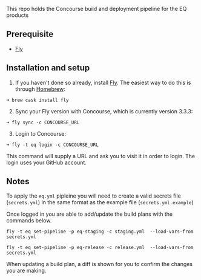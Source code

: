 This repo holds the Concourse build and deployment pipeline for the EQ products

## Prerequisite

* [Fly](https://concourse-ci.org/)


## Installation and setup

1. If you haven't done so already, install [Fly](https://concourse-ci.org/). The easiest way to do this is through [Homebrew](https://brew.sh/):

`➜ brew cask install fly`

2. Sync your Fly version with Concourse, which is currently version 3.3.3:

`➜ fly sync -c CONCOURSE_URL`

3. Login to Concourse:

`➜ fly -t eq login -c CONCOURSE_URL`

This command will supply a URL and ask you to visit it in order to login. The login uses your GitHub account.

## Notes

To apply the `eq.yml` pipleine you will need to create a valid secrets file (`secrets.yml`) in the same format as the example file (`secrets.yml.example`)

Once logged in you are able to add/update the build plans with the commands below.

`fly -t eq set-pipeline -p eq-staging -c staging.yml  --load-vars-from secrets.yml`

`fly -t eq set-pipeline -p eq-release -c release.yml  --load-vars-from secrets.yml`

When updating a build plan, a diff is shown for you to confirm the changes you are making.
